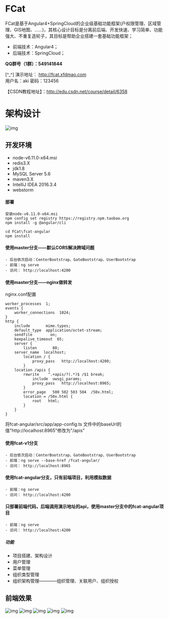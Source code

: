 #  **FCat** 
FCat是基于Angular4+SpringCloud的企业级基础功能框架(户权限管理、区域管理、GIS地图、......)，其核心设计目标是分离前后端、开发快速、学习简单、功能强大、不重复造轮子，其目标是帮助企业搭建一套基础功能框架；

- 前端技术：Angular4；
- 后端技术：SpringCloud；

 **QQ群号（1群）：549141844**   

[^_^] 演示地址： http://fcat.xfdmao.com   
用户名：aki  密码：123456

【CSDN教程地址】：http://edu.csdn.net/course/detail/6358
# 架构设计 
![img](http://on-img.com/chart_image/5954b886e4b0ad619ac73246.png)

## 开发环境
- node-v6.11.0-x64.msi
- redis3.X
- jdk1.8
- MySQL Server 5.6
- maven3.X
- IntelliJ IDEA 2016.3.4
- webstorm



#### 部署
```
安装node-v6.11.0-x64.msi
npm config set registry https://registry.npm.taobao.org
npm install -g @angular/cli

cd FCat\fcat-angular
npm install
```
#### 使用master分支——默认CORS解决跨域问题
``` 
- 后台依次启动：CenterBootstrap、GateBootstrap、UserBootstrap 
- 前端：ng serve  
- 访问： http://localhost:4200 
```

#### 使用master分支——nginx做转发
nginx.conf配置
```
worker_processes  1;
events {
    worker_connections  1024;
}
http {
    include       mime.types;
    default_type  application/octet-stream;
    sendfile        on;
    keepalive_timeout  65;
    server {
        listen       80;
	server_name  localhost; 
        location / {
            proxy_pass   http://localhost:4200;
        } 
	location /apis {
	    rewrite    ^.+apis/?(.*)$ /$1 break;
            include  uwsgi_params;
            proxy_pass   http://localhost:8965;
        }
        error_page   500 502 503 504  /50x.html;
        location = /50x.html {
            root   html;
        }
    }
}
```
将fcat-angular/src/app/app-config.ts 文件中的baseUrl的值"http://localhost:8965"修改为"/apis"

#### 使用fcat-v1分支
``` 
- 后台依次启动：CenterBootstrap、GateBootstrap、UserBootstrap 
- 前端：ng serve --base-href /fcat-angular/  
- 访问： http://localhost:8965 
```

#### 使用fcat-angular分支，只有前端项目，利用模拟数据
``` 
- 前端：ng serve    
- 访问： http://localhost:4200
```

#### 只部署前端代码，后端调用演示地址的api，使用master分支中的fcat-angular项目
``` 
- 前端：ng serve 
- 访问： http://localhost:4200
```


##### 功能    
- 项目搭建、架构设计  
- 用户管理     
- 菜单管理  
- 组织类型管理  
- 组织架构管理————组织管理、关联用户、组织授权  
  
 
## 前端效果
![img](http://upload-images.jianshu.io/upload_images/6756205-6407580dc46eb227.png?imageMogr2/auto-orient/strip%7CimageView2/2/w/1240)
![img](http://upload-images.jianshu.io/upload_images/6756205-aaa3421a65982aad.png?imageMogr2/auto-orient/strip%7CimageView2/2/w/1240)
![img](http://upload-images.jianshu.io/upload_images/6756205-3ef6ab8d6760bfc9.png?imageMogr2/auto-orient/strip%7CimageView2/2/w/1240)
![img](http://upload-images.jianshu.io/upload_images/6756205-b28990f4e8dd1e0e.png?imageMogr2/auto-orient/strip%7CimageView2/2/w/1240)
![img](http://upload-images.jianshu.io/upload_images/6756205-2354fc7cdebf2089.png?imageMogr2/auto-orient/strip%7CimageView2/2/w/1240)